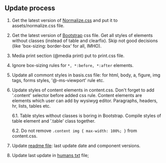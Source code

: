 Update process
--------------

1. Get the latest version of
    [Normalize.css](http://github.com/necolas/normalize.css)
    and put it to assets/normalize.css file.

2. Get the latest version of [Bootstrap](http://getbootstrap.com/) css file.
    Get all styles of elements without classes (instead of table and clearfix).
    Skip not good decisions (like 'box-sizing: border-box' for all, IMHO).

3. Media print section (@media print) put to print.css file.

4. Ignore box-sizing rules for `*, *:before, *:after` elements.

5. Update all commont styles in basis.css file: for html, body, a, figure, img
    tags, forms styles, '@-ms-viewport' rule etc.

6. Update styles of content elements in content.css. Don't forget to add
    '.content' selector before added css rule.
    Content elements are elements which user can add by wysiwyg editor.
    Paragraphs, headers, hr, lists, tables etc.

    6.1. Table styles without classes is boring in Bootstrap. Compile styles
        of table element and '.table' class together.

    6.2. Do not remove `.content img { max-width: 100%; }` from content.css.

7. Update [readme file](README.md): last update date and component versions.

8. Update last update in [humans txt](humans.txt) file;
